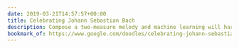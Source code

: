 ```yaml
---
date: 2019-03-21T14:57:57+00:00
title: Celebrating Johann Sebastian Bach
description: Compose a two-measure melody and machine learning will harmonise with your tune! This is basically magic to me.
bookmark_of: https://www.google.com/doodles/celebrating-johann-sebastian-bach
---
```

